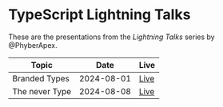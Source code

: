 # TypeScript Lightning Talks

These are the presentations from the _Lightning Talks_ series by @PhyberApex.

| Topic          | Date       | Live                                                                               |
|----------------|------------|------------------------------------------------------------------------------------|
| Branded Types  | 2024-08-01 | [Live](https://phyberapex.github.io/typescript-lightning-talks/01-branded-types/)  |
| The never Type | 2024-08-08 | [Live](https://phyberapex.github.io/typescript-lightning-talks/02-the-never-type/) |
